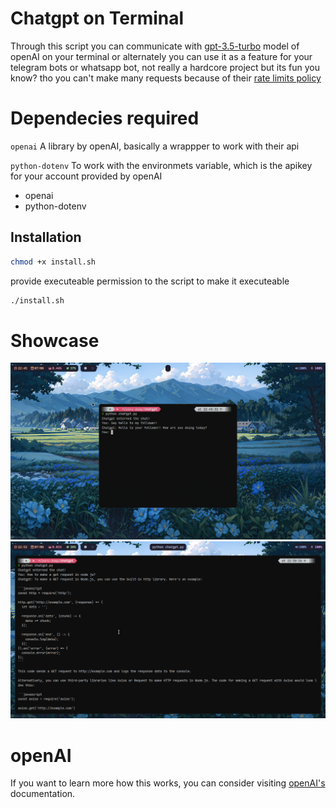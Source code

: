 
# Chatgpt on Terminal
Through this script you can communicate with [gpt-3.5-turbo](https://platform.openai.com/docs/models/gpt-3-5) model of openAI on your terminal or alternately you can use it as a feature for your telegram bots or whatsapp bot, not really a hardcore project but its fun you know? tho you can't make many requests because of their [rate limits policy](https://platform.openai.com/docs/guides/rate-limits)

# Dependecies required
`openai` A library by openAI, basically a wrappper to work with their api

`python-dotenv` To work with the environmets variable, which is the apikey for your account provided by openAI
- openai
- python-dotenv

## Installation
```bash
chmod +x install.sh

```
provide executeable permission to the script to make it executeable 
```bash
./install.sh
```
# Showcase
![chatgpt](misc/chat1.png)
![chatgpt](misc/chat0.png)

# openAI
If you want to learn more how this works, you can consider visiting [openAI's](https://platform.openai.com/docs/introduction) documentation.
